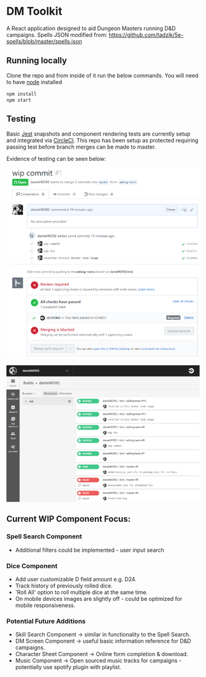 # DM Toolkit

A React application designed to aid Dungeon Masters running D&D campaigns.
Spells JSON modified from:
https://github.com/tadzik/5e-spells/blob/master/spells.json

## Running locally

Clone the repo and from inside of it run the below commands. You will need to have [node](https://nodejs.org/en/) installed

```
npm install
npm start
```

## Testing

Basic [Jest](https://facebook.github.io/jest/) snapshots and component rendering tests are currently setup and integrated via [CircleCI](https://circleci.com/).
This repo has been setup as protected requiring passing test before branch merges can be made to master.

Evidence of testing can be seen below:

![CircleCI-Branch-Test](/screenshots/circleci-evidence1.png)

![CircleCI-Dashboard](/screenshots/circleci-evidence2.png)

## Current WIP Component Focus:

### Spell Search Component

- Additional filters could be implemented - user input search

### Dice Component

- Add user customizable D field amount e.g. D24.
- Track history of previously rolled dice.
- 'Roll All' option to roll multiple dice at the same time.
- On mobile devices images are slightly off - could be optimized for mobile responsiveness.

### Potential Future Additions

- Skill Search Component -> similar in functionality to the Spell Search.
- DM Screen Component -> useful basic information reference for D&D campaigns.
- Character Sheet Component -> Online form completion & download.
- Music Component -> Open sourced music tracks for campaigns - potentially use spotify plugin with playlist.
